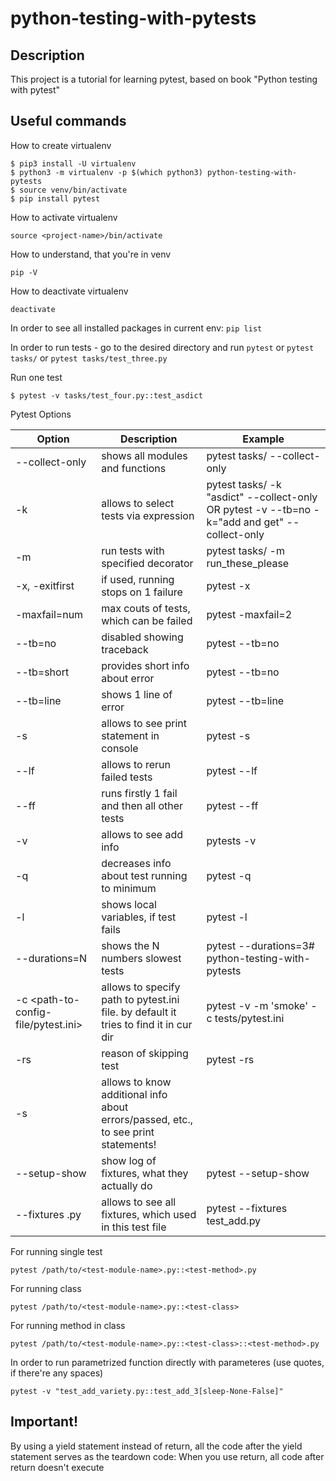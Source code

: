 # python-testing-with-pytests
## Description
This project is a tutorial for learning pytest, based on book "Python testing with pytest"

## Useful commands
How to create virtualenv
```
$ pip3 install -U virtualenv
$ python3 -m virtualenv -p $(which python3) python-testing-with-pytests
$ source venv/bin/activate
$ pip install pytest
```
How to activate virtualenv
```
source <project-name>/bin/activate
```
How to understand, that you're in venv
```
pip -V    
```
How to deactivate virtualenv
```
deactivate
```
In order to see all installed packages in current env: `pip list`

In order to run tests - go to the desired  directory and run `pytest`
or `pytest tasks/`
or `pytest tasks/test_three.py`

Run one test

```$ pytest -v tasks/test_four.py::test_asdict```

Pytest Options

| Option      | Description | Example |
| ----------- | ----------- | -------- |
| --collect-only| shows all modules and functions  | pytest tasks/ --collect-only |
|-k <expression>| allows to select tests via expression | pytest tasks/ -k "asdict" --collect-only  OR pytest -v --tb=no -k="add and get" --collect-only |
|-m <decorator-name> | run tests with specified decorator | pytest tasks/ -m run_these_please |
-x, -exitfirst | if used, running stops on 1 failure | pytest -x | 
| -maxfail=num | max couts of tests, which can be failed | pytest -maxfail=2 |
| --tb=no | disabled showing traceback | pytest --tb=no |
| --tb=short | provides short info about error | pytest --tb=no |
| --tb=line | shows 1 line of error | pytest --tb=line |
|-s | allows to see print statement in console | pytest -s |
| --lf | allows to rerun failed tests | pytest --lf |
| --ff | runs firstly 1 fail and then all other tests | pytest --ff |
| -v | allows to see add info | pytests -v |
| -q | decreases info about test running to minimum | pytest -q |
| -l | shows local variables, if test fails | pytest -l |
| --durations=N | shows the N numbers slowest tests | pytest --durations=3# python-testing-with-pytests |
|-c <path-to-config-file/pytest.ini> | allows to specify path to pytest.ini file. by default it tries to find it in cur dir | pytest -v -m 'smoke' -c tests/pytest.ini  |
|-rs| reason of skipping test | pytest -rs |
| -s<another-option> | allows to know additional info about errors/passed, etc., to see print statements! | |
|--setup-show | show log of fixtures, what they actually do | pytest --setup-show|
|--fixtures <test-file>.py| allows to see all fixtures, which used in this test file | pytest --fixtures test_add.py |

For running single test 
```
pytest /path/to/<test-module-name>.py::<test-method>.py
```
For running class
```
pytest /path/to/<test-module-name>.py::<test-class>
```
For running method in class
```
pytest /path/to/<test-module-name>.py::<test-class>::<test-method>.py
```
In order to run parametrized function directly with parameteres
(use quotes, if there're any spaces)
```
pytest -v "test_add_variety.py::test_add_3[sleep-None-False]"
```
## Important!
By using a yield statement instead of return, all the code after the yield statement serves as the teardown code:
When you use return, all code after return doesn't execute